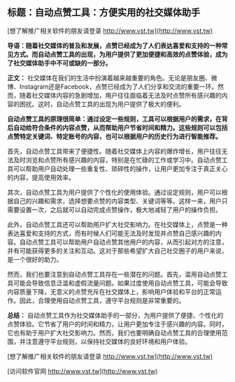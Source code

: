 ## **标题：自动点赞工具：方便实用的社交媒体助手**

[想了解推广相关软件的朋友请登录 http://www.vst.tw](http://www.vst.tw)

**导语：随着社交媒体的普及和发展，点赞已经成为了人们表达喜爱和支持的一种常见方式。而自动点赞工具的出现，为用户提供了更加便捷和高效的点赞体验，成为了社交媒体助手中不可或缺的一部分。**

**正文：**
社交媒体在我们的生活中扮演着越来越重要的角色。无论是朋友圈、微博、Instagram还是Facebook，点赞已经成为了人们分享和交流的重要一环。然而，随着社交媒体内容的急剧增加，用户往往面临着无法及时点赞所有感兴趣的内容的困扰。这时，自动点赞工具的出现为用户提供了极大的便利。

**自动点赞工具的原理很简单：通过设定一些规则，工具可以根据用户的需求，在背后自动给符合条件的内容点赞，从而帮助用户节省时间和精力。这些规则可以包括点赞特定关键词、特定账号的内容，也可以根据用户的历史行为进行智能推荐。**

首先，自动点赞工具带来了便捷性。随着社交媒体上内容的爆炸增长，用户往往无法及时浏览和点赞所有感兴趣的内容，特别是在忙碌的工作或学习中。自动点赞工具可以帮助用户自动处理一些重复性、琐碎性的操作，让用户更加专注于真正关心的内容，提高使用效率。

其次，自动点赞工具为用户提供了个性化的使用体验。通过设定规则，用户可以根据自己的兴趣和需求，选择想要点赞的内容类型、关键词等等。这样一来，用户只需要设置一次，之后就可以自动完成点赞操作，极大地减轻了用户的操作负担。

此外，自动点赞工具还可以帮助用户扩大社交影响力。在社交媒体上，点赞是一种表达喜爱和支持的方式，而有时候人们可能无法及时发现并点赞自己感兴趣的内容。自动点赞工具可以帮助用户自动点赞其他用户的内容，从而引起对方的注意，并有可能获得更多的关注和互动。这对于那些希望扩大自己社交圈子的用户来说，是一个很好的助力。

然而，我们也要注意到自动点赞工具存在一些潜在的问题。首先，滥用自动点赞工具可能会导致信息泛滥和虚假流量问题。如果过度使用自动点赞工具，可能会导致内容质量下降，无意义的点赞充斥在社交媒体上，影响用户体验和平台的正常运作。因此，合理使用自动点赞工具，遵守平台规则是非常重要的。

**总结：**
自动点赞工具作为社交媒体助手的一部分，为用户提供了便捷、个性化的点赞体验。它节省了用户的时间和精力，让用户更加专注于感兴趣的内容。同时，它也有助于用户扩大社交影响力。然而，我们也要明确自动点赞工具的合理使用范围，并注意遵守平台规则，以保持社交媒体的良好环境和用户体验。

[想了解推广相关软件的朋友请登录 http://www.vst.tw](http://www.vst.tw)


[访问软件官网 http://www.vst.tw](http://www.vst.tw)
